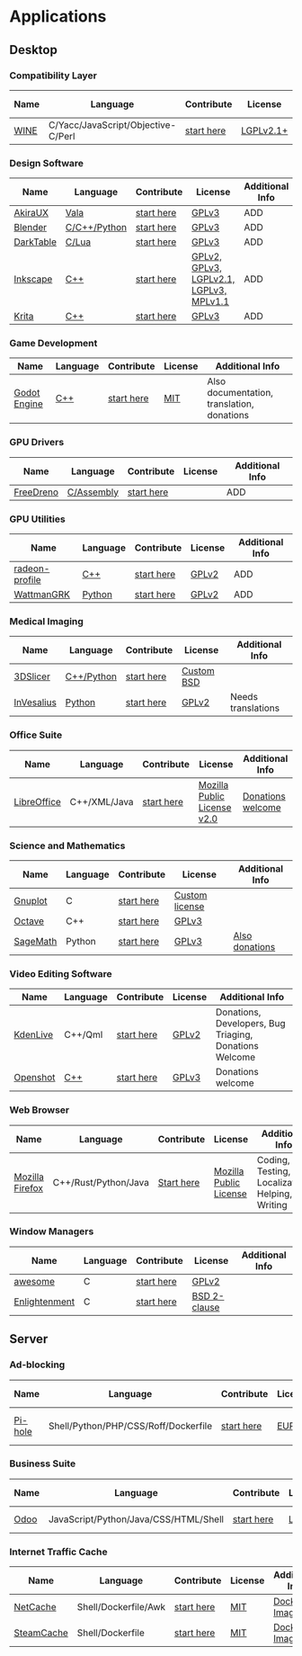 <!--
    ### Table Template
    | Name | Language | Contribute | License | Additional Info |
    | ---- | -------- | ---------- | ------- | --------------- |
    | app  | code     | link       | license | info            |
-->

# Applications

## Desktop

### Compatibility Layer

| Name                                        | Language                                            | Contribute                                                 | License                                                                                              | Additional Info |
| ------------------------------------------- | --------------------------------------------------- | ---------------------------------------------------------- | ---------------------------------------------------------------------------------------------------- | --------------- |
| [WINE](https://www.winehq.org/)             | C/Yacc/JavaScript/Objective-C/Perl                  | [start here](https://wiki.winehq.org/Main_Page#Contribute) | [LGPLv2.1+](https://wiki.winehq.org/Licensing)                                                       |                 |

### Design Software

| Name                                        | Language                                            | Contribute                                           | License                                                                                              | Additional Info |
| ------------------------------------------- | --------------------------------------------------- | ---------------------------------------------------- | ---------------------------------------------------------------------------------------------------- | --------------- |
| [AkiraUX](https://github.com/akiraux/Akira) | [Vala](https://github.com/akiraux/Akira)            | [start here](https://github.com/akiraux/Akira)       | [GPLv3](https://github.com/akiraux/Akira/blob/master/COPYING)                                        | ADD             |
| [Blender](https://www.blender.org)          | [C/C++/Python](https://git.blender.org/gitweb/)     | [start here](https://www.blender.org/get-involved/)  | [GPLv3](https://www.blender.org/about/license/)                                                      | ADD             |
| [DarkTable](https://darktable.org)          | [C/Lua](https://github.com/darktable-org/darktable) | [start here](https://www.darktable.org/development/) | [GPLv3](https://github.com/darktable-org/darktable/blob/master/LICENSE)                              | ADD             |
| [Inkscape](https://inkscape.org)            | [C++](https://gitlab.com/inkscape/inkscape)         | [start here](https://inkscape.org/contribute/)       | [GPLv2, GPLv3, LGPLv2.1, LGPLv3, MPLv1.1](https://gitlab.com/inkscape/inkscape/tree/master/LICENSES) | ADD             |
| [Krita](https://krita.org/)                 | [C++](https://github.com/KDE/krita)                 | [start here](en/get-involved/overview)               | [GPLv3](https://github.com/KDE/krita/blob/master/COPYING)                                            | ADD             |

### Game Development

| Name                                     | Language                                    | Contribute                                                                                          | License                                     | Additional Info                            |
| ---------------------------------------- | ------------------------------------------- | --------------------------------------------------------------------------------------------------- | ------------------------------------------- | ------------------------------------------ |
| [Godot Engine](https://godotengine.org/) | [C++](https://github.com/godotengine/godot) | [start here](https://docs.godotengine.org/en/latest/community/contributing/ways_to_contribute.html) | [MIT](https://github.com/godotengine/godot) | Also documentation, translation, donations |

### GPU Drivers

| Name                                                | Language                                             | Contribute                                           | License | Additional Info |
| --------------------------------------------------- | ---------------------------------------------------- | ---------------------------------------------------- | ------- | --------------- |
| [FreeDreno](https://github.com/freedreno/freedreno) | [C/Assembly](https://github.com/freedreno/freedreno) | [start here](https://github.com/freedreno/freedreno) |         | ADD             |

### GPU Utilities

| Name                                                           | Language                                               | Contribute                                                 | License                                                                   | Additional Info |
| -------------------------------------------------------------- | ------------------------------------------------------ | ---------------------------------------------------------- | ------------------------------------------------------------------------- | --------------- |
| [radeon-profile](https://github.com/marazmista/radeon-profile) | [C++](https://github.com/marazmista/radeon-profile)    | [start here](https://github.com/marazmista/radeon-profile) | [GPLv2](https://github.com/marazmista/radeon-profile/blob/master/LICENSE) | ADD             |
| [WattmanGRK](https://github.com/BoukeHaarsma23/WattmanGTK)     | [Python](https://github.com/BoukeHaarsma23/WattmanGTK) | [start here](https://github.com/BoukeHaarsma23/WattmanGTK) | [GPLv2](https://github.com/BoukeHaarsma23/WattmanGTK/blob/master/LICENSE) | ADD             |

### Medical Imaging

| Name                                               | Language                                            | Contribute                                       | License                                                                    | Additional Info    |
| -------------------------------------------------- | --------------------------------------------------- | ------------------------------------------------ | -------------------------------------------------------------------------- | ------------------ |
| [3DSlicer](https://www.slicer.org/)                | [C++/Python](https://github.com/Slicer/Slicer)      | [start here](https://www.slicer.org/wiki/Help)   | [Custom BSD](https://github.com/Slicer/Slicer/blob/master/License.txt)     |                    |
| [InVesalius](https://www.cti.gov.br/en/invesalius) | [Python](https://github.com/invesalius/invesalius3) | [start here](https://www.cti.gov.br/en/node/111) | [GPLv2](https://github.com/invesalius/invesalius3/blob/master/LICENSE.txt) | Needs translations |

### Office Suite

| Name                                               | Language                                            | Contribute                                                          | License                                                                       | Additional Info                                          |
| -------------------------------------------------- | --------------------------------------------------- | ------------------------------------------------------------------- | ----------------------------------------------------------------------------- | -------------------------------------------------------- |
| [LibreOffice](https://www.libreoffice.org)         | C++/XML/Java                                        | [start here](https://www.libreoffice.org/community/get-involved)    | [Mozilla Public License v2.0](https://www.libreoffice.org/about-us/licenses)  | [Donations welcome](https://www.libreoffice.org/donate)  |

### Science and Mathematics

| Name                                           | Language | Contribute                                                          | License                                                                                   | Additional Info                                                                                                                                                                                                                                                                                    |
| ---------------------------------------------- | -------- | ------------------------------------------------------------------- | ----------------------------------------------------------------------------------------- | -------------------------------------------------------------------------------------------------------------------------------------------------------------------------------------------------------------------------------------------------------------------------------------------------- |
| [Gnuplot](http://www.gnuplot.info/)            | C        | [start here](http://www.gnuplot.info/faq/faq.html#x1-710007.7)      | [Custom license](https://sourceforge.net/p/gnuplot/gnuplot-main/ci/master/tree/Copyright) |                                                                                                                                                                                                                                                                                                    |
| [Octave](https://www.gnu.org/software/octave/) | C++      | [start here](https://www.gnu.org/software/octave/get-involved.html) | [GPLv3](https://www.gnu.org/licenses/gpl-3.0.html)                                        |                                                                                                     |
| [SageMath](http://www.sagemath.org/)           | Python   | [start here](https://doc.sagemath.org/html/en/developer/index.html) | [GPLv3](https://git.sagemath.org/sage.git/tree/COPYING.txt)                               | [Also donations](https://secure.gifts.washington.edu/as_mathematics/gift.asp?page=make&Code=MATSAG) |

### Video Editing Software

| Name                                | Language                                            | Contribute                                                     | License                                                               | Additional Info                                        |
| ----------------------------------- | --------------------------------------------------- | -------------------------------------------------------------- | --------------------------------------------------------------------- | ------------------------------------------------------ |
| [KdenLive](https://kdenlive.org/en) | C++/Qml                                             | [start here](https://kdenlive.org/en/developers-welcome/#)     | [GPLv2](https://www.gnu.org/licenses/old-licenses/gpl-2.0.txt)        | Donations, Developers, Bug Triaging, Donations Welcome |
| [Openshot](https://openshot.org/)   | [C++](https://github.com/OpenShot?language=c%2B%2B) | [start here](https://www.openshot.org/donate/)                 | [GPLv3](https://github.com/OpenShot/openshot-qt/blob/develop/COPYING) | Donations welcome                                      |

### Web Browser

| Name                                       | Language              | Contribute                                        | License                                                     | Additional Info                                 |
| ------------------------------------------ | --------------------- | ------------------------------------------------- | ----------------------------------------------------------- | ----------------------------------------------- |
| [Mozilla Firefox](https://www.mozilla.org) | C++/Rust/Python/Java  | [Start here](https://wiki.mozilla.org/Contribute) | [Mozilla Public License](https://www.mozilla.org/en-US/MPL) | Coding, Testing, Localization, Helping, Writing |

### Window Managers

| Name                                            | Language | Contribute                                                | License                                                                           | Additional Info |
| ----------------------------------------------- | -------- | --------------------------------------------------------- | --------------------------------------------------------------------------------- | --------------- |
| [awesome](https://awesomewm.org/)               | C        | [start here](https://awesomewm.org/)                      | [GPLv2](https://github.com/awesomeWM/awesome/blob/master/LICENSE)                 |                 |
| [Enlightenment](https://www.enlightenment.org/) | C        | [start here](https://www.enlightenment.org/contrib/start) | [BSD 2-clause](https://git.enlightenment.org/core/enlightenment.git/tree/COPYING) |                 |

## Server

### Ad-blocking

| Name                           | Language                             | Contribute                                       | License                                                        | Additional Info                                                                            |
| ------------------------------ | ------------------------------------ | ------------------------------------------------ | -------------------------------------------------------------- | ------------------------------------------------------------------------------------------ |
| [Pi-hole](https://pi-hole.net) | Shell/Python/PHP/CSS/Roff/Dockerfile | [start here](https://github.com/pi-hole/pi-hole) | [EUPL](https://github.com/pi-hole/pi-hole/blob/master/LICENSE) | [Donations welcome](https://pi-hole.net/donate), [Patreon](https://www.patreon.com/pihole) |

### Business Suite

| Name                           | Language                             | Contribute                                       | License                                                        | Additional Info                                                                            |
| ------------------------------ | ------------------------------------ | ------------------------------------------------ | -------------------------------------------------------------- | ------------------------------------------------------------------------------------------ |
| [Odoo](https://www.odoo.com)  | JavaScript/Python/Java/CSS/HTML/Shell | [start here](https://github.com/odoo/odoo)       | [LGPLv3](https://github.com/odoo/odoo/blob/master/LICENSE)     | [Community](https://www.odoo.com/page/community), [Pricing](https://www.odoo.com/pricing)  |

### Internet Traffic Cache

| Name                                                 | Language                             | Contribute                                             | License                                                             | Additional Info                                                                            |
| ---------------------------------------------------- | ------------------------------------ | ------------------------------------------------------ | ------------------------------------------------------------------- | ------------------------------------------------------------------------------------------ |
| [NetCache](https://github.com/MacGyverBass/netcache) | Shell/Dockerfile/Awk                 | [start here](https://github.com/MacGyverBass/netcache) | [MIT](https://github.com/MacGyverBass/netcache/blob/master/LICENSE) | [Docker Image](https://hub.docker.com/r/macgyverbass/netcache)                             |
| [SteamCache](https://steamcache.github.io/)          | Shell/Dockerfile                     | [start here](https://github.com/steamcache)            | [MIT](https://github.com/steamcache/monolithic/blob/master/LICENSE) | [Docker Images](https://hub.docker.com/u/steamcache)                                       |
